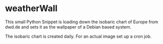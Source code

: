 # weatherWall
This small Python Snippet is loading down the isobaric chart of Europe from dwd.de and sets it as the wallpaper of a Debian based system.

The isobaric chart is created daily. For an actual image set up a cron job.